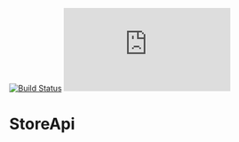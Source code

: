 [![Build Status](https://travis-ci.org/3Nakajugo/StoreApi.svg?branch=develop)](https://travis-ci.org/3Nakajugo/StoreApi)
[![Coverage Status](https://coveralls.io/repos/github/3Nakajugo/StoreApi/badge.img?branch=develop)](https://coveralls.io/github/3Nakajugo/StoreApi?branch=develop)
# StoreApi
